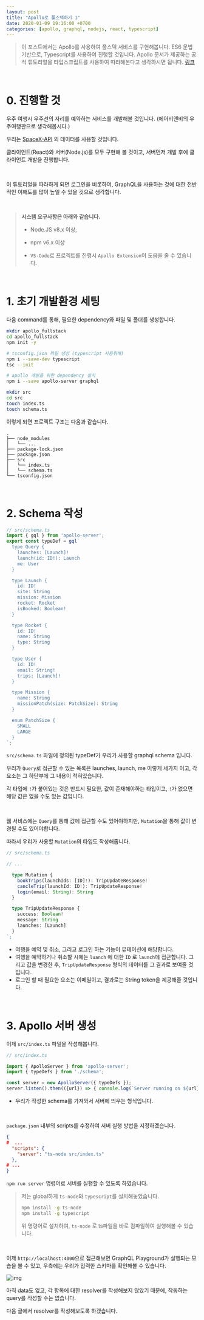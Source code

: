 ```yaml
---
layout: post
title: "Apollo로 풀스택하기 1"
date: 2020-01-09 19:16:00 +0700
categories: [apollo, graphql, nodejs, react, typescript]
---
```


>이 포스트에서는 Apollo를 사용하여 풀스택 서비스를 구현해봅니다. ES6 문법 기반으로, Typescript를 사용하여 진행할 것입니다. Apollo 문서가 제공하는 공식 튜토리얼을 타입스크립트를 사용하여 따라해본다고 생각하시면 됩니다. [링크](https://www.apollographql.com/docs/tutorial/introduction/)

<br/>

# 0. 진행할 것

우주 여행시 우주선의 자리를 예약하는 서비스를 개발해볼 것입니다. (에어비앤비의 우주여행판으로 생각해봅시다.)

우리는 [SpaceX-API](https://github.com/r-spacex/SpaceX-API) 의 데이터를 사용할 것입니다.

클라이언트(React)와 서버(Node.js)를 모두 구현해 볼 것이고, 서버먼저 개발 후에 클라이언트 개발을 진행합니다.

<br/>

이 튜토리얼을 따라하게 되면 로그인을 비롯하여, GraphQL을 사용하는 것에 대한 전반적인 이해도를 많이 높일 수 있을 것으로 생각합니다.

<br/>

> **시스템 요구사항은 아래와 같습니다.**
>
> * Node.JS v8.x 이상,
>
> * npm v6.x 이상
>
> * `VS-Code`로 프로젝트를 진행시 `Apollo Extension`이 도움을 줄 수 있습니다.

<br/>

# 1. 초기 개발환경 세팅

다음 command를 통해, 필요한 dependency와 파일 및 폴더를 생성합니다.

```bash
mkdir apollo_fullstack
cd apollo_fullstack
npm init -y

# tsconfig.json 파일 생성 (typescript 사용위해)
npm i --save-dev typescript
tsc --init

# apollo 개발을 위한 dependency 설치
npm i --save apollo-server graphql

mkdir src
cd src
touch index.ts
touch schema.ts
```

이렇게 되면 프로젝트 구조는 다음과 같습니다.

```
.
├── node_modules
│   └── ...
├── package-lock.json
├── package.json
├── src
│   └── index.ts
│   └── schema.ts
└── tsconfig.json
```

<br/>

# 2. Schema 작성

```typescript
// src/schema.ts
import { gql } from 'apollo-server';
export const typeDef = gql`
  type Query {
    launches: [Launch]!
    launch(id: ID!): Launch
    me: User
  }

  type Launch {
    id: ID!
    site: String
    mission: Mission
    rocket: Rocket
    isBooked: Boolean!
  }

  type Rocket {
    id: ID!
    name: String
    type: String
  }

  type User {
    id: ID!
    email: String!
    trips: [Launch]!
  }

  type Mission {
    name: String
    missionPatch(size: PatchSize): String
  }

  enum PatchSize {
    SMALL
    LARGE
  }
`;
```

`src/schema.ts` 파일에 정의된 typeDef가 우리가 사용할 graphql schema 입니다.

우리가 `Query`로 접근할 수 있는 목록은 launches, launch, me 이렇게 세가지 이고, 각 요소는 그 하단부에 그 내용이 적혀있습니다.

각 타입에 `!`가 붙어있는 것은 반드시 필요한, 값이 존재해야하는 타입이고, `!`가 없으면 해당 값은 없을 수도 있는 값입니다.

<br/>

웹 서비스에는 `Query`를 통해 값에 접근할 수도 있어야하지만, `Mutation`을 통해 값이 변경될 수도 있어야합니다.

따라서 우리가 사용할 `Mutation`의 타입도 작성해줍니다.

```typescript
// src/schema.ts

// ...

  type Mutation {
    bookTrips(launchIds: [ID]!): TripUpdateResponse!
    cancleTrip(launchId: ID!): TripUpdateResponse!
    login(email: String): String
  }

  type TripUpdateResponse {
    success: Boolean!
    message: String
    launches: [Launch]
  }
`;
```

* 여행을 예약 및 취소, 그리고 로그인 하는 기능이 뮤테이션에 해당합니다.
* 여행을 예약하거나 취소할 시에는 `luanch` 에 대한 `ID` 로 `launch`에 접근합니다. 그리고 값을 변경한 후, `TripUpdateResponse` 형식의 데이터를 그 결과로 보여줄 것입니다.
* 로그인 할 때 필요한 요소는 이메일이고, 결과로는 String token을 제공해줄 것입니다.

<br/>

# 3. Apollo 서버 생성

이제 `src/index.ts` 파일을 작성해봅니다.

```typescript
// src/index.ts

import { ApolloServer } from 'apollo-server';
import { typeDefs } from './schema';

const server = new ApolloServer({ typeDefs });
server.listen().then(({url}) => { console.log(`Server running on ${url}`)});
```

* 우리가 작성한 schema를 가져와서 서버에 띄우는 형식입니다.

<br/>

`package.json` 내부의 scripts를 수정하여 서버 실행 방법을 지정하겠습니다.

```json
{
#  ...
  "scripts": {
    "server": "ts-node src/index.ts"
  },
# ...
}
```

`npm run server` 명령어로 서버를 실행할 수 있도록 하였습니다.

> 저는 global하게 `ts-node`와 `typescript`를 설치해놓았습니다.
>
> ```bash
> npm install -g ts-node
> npm install -g typescript
> ```
>
> 위 명령어로 설치하여, `ts-node` 로 ts파일을 바로 컴파일하여 실행해볼 수 있습니다.

<br/>

이제 `http://localhost:4000`으로 접근해보면 GraphQL Playground가 실행되는 모습을 볼 수 있고, 우측에는 우리가 입력한 스키마를 확인해볼 수 있습니다.

![img](/assets/apollo-fullstack/1/playground.png)

아직 data도 없고, 각 항목에 대한 resolver를 작성해보지 않았기 때문에, 작동하는 query를 작성할 수는 없습니다.

다음 글에서 resolver를 작성해보도록 하겠습니다.

